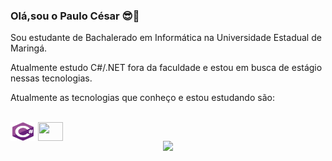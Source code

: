 ### Olá,sou o Paulo César 😎🌹

Sou estudante de Bachalerado em Informática na Universidade
Estadual de Maringá.

Atualmente estudo C#/.NET fora da faculdade e estou em busca de estágio nessas tecnologias.

Atualmente as tecnologias que conheço e estou estudando são:

<div style="display: inline_block"><br>
    <img align="center" height="30" width="40" src="https://raw.githubusercontent.com/devicons/devicon/master/icons/csharp/csharp-original.svg">
    <img align="center" height="30" width="40" src="https://icongr.am/devicon/dot-net-original-wordmark.svg">
</div>
 
<div align="center">
  <img height="180em" src="https://github-readme-stats.vercel.app/api/top-langs/?username=Paul0C&layout=compact&langs_count=7&theme=dracula"/>
</div>

